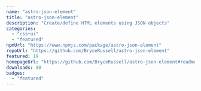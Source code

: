 ```yaml
---
name: "astro-json-element"
title: "astro-json-element"
description: "Create/define HTML elements using JSON objects"
categories:
  - "css+ui"
  - "featured"
npmUrl: "https://www.npmjs.com/package/astro-json-element"
repoUrl: "https://github.com/BryceRussell/astro-json-element"
featured: 19
homepageUrl: "https://github.com/BryceRussell/astro-json-element#readme"
downloads: 90
badges:
  - "featured"
---
```

